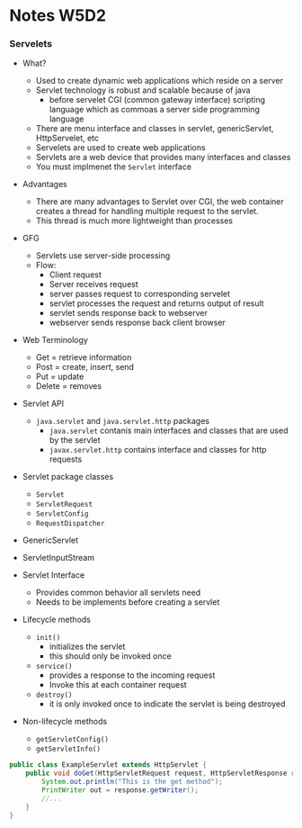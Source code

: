 # Notes W5D2

### Servelets

- What?
    - Used to create dynamic web applications which reside on a server
    - Servlet technology is robust and scalable because of java
        - before servelet CGI (common gateway interface) scripting language which as commoas a server side programming language
    - There are menu interface and classes in servlet, genericServlet, HttpServelet, etc
    - Servelets are used to create web applications
    - Servlets are a web device that provides many interfaces and classes
    - You must implmenet the `Servlet` interface
- Advantages
    - There are many advantages to Servlet over CGI, the web container creates a thread for handling multiple request to the servlet.
    - This thread is much more lightweight than processes
- GFG
    - Servlets use server-side processing
    - Flow:
        - Client request
        - Server receives request
        - server passes request to corresponding servelet
        - servlet processes the request and returns output of result
        - servlet sends response back to webserver
        - webserver sends response back client browser

- Web Terminology
    - Get = retrieve information
    - Post = create, insert, send
    - Put = update
    - Delete = removes

- Servlet API
    - `java.servlet` and `java.servlet.http` packages
        - `java.servlet` contanis main interfaces and classes that are used by the servlet
        - `javax.servlet.http` contains interface and classes for http requests

- Servlet package classes
    - `Servlet`
    - `ServletRequest`
    - `ServletConfig`
    - `RequestDispatcher`
- GenericServlet
- ServletInputStream

- Servlet Interface
    - Provides common behavior all servlets need
    - Needs to be implements before creating a servlet

- Lifecycle methods
    - `init()`
        - initializes the servlet
        - this should only be invoked once
    - `service()`
        - provides a response to the incoming request
        - Invoke this at each container request
    - `destroy()`
        - it is only invoked once to indicate the servlet is being destroyed


- Non-lifecycle methods
    - `getServletConfig()`
    - `getServletInfo()`

```java
public class ExampleServlet extends HttpServlet {
    public void doGet(HttpServletRequest request, HttpServletResponse response) throws IOException {
        System.out.println("This is the get method");
        PrintWriter out = response.getWriter();
        //...
    }
}
```